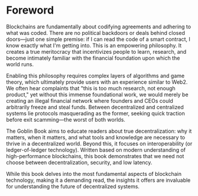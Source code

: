 # Foreword

Blockchains are fundamentally about codifying agreements and adhering to what was coded. There are no political backdoors or deals behind closed doors—just one simple premise: if I can read the code of a smart contract, I know exactly what I'm getting into. This is an empowering philosophy. It creates a true meritocracy that incentivizes people to learn, research, and become intimately familiar with the financial foundation upon which the world runs.

Enabling this philosophy requires complex layers of algorithms and game theory, which ultimately provide users with an experience similar to Web2. We often hear complaints that "this is too much research, not enough product," yet without this immense foundational work, we would merely be creating an illegal financial network where founders and CEOs could arbitrarily freeze and steal funds. Between decentralized and centralized systems lie protocols masquerading as the former, seeking quick traction before exit scamming—the worst of both worlds.

The Goblin Book aims to educate readers about true decentralization: why it matters, when it matters, and what tools and knowledge are necessary to thrive in a decentralized world. Beyond this, it focuses on interoperability (or ledger-of-ledger technology). Written based on modern understanding of high-performance blockchains, this book demonstrates that we need not choose between decentralization, security, and low latency.

While this book delves into the most fundamental aspects of blockchain technology, making it a demanding read, the insights it offers are invaluable for understanding the future of decentralized systems.